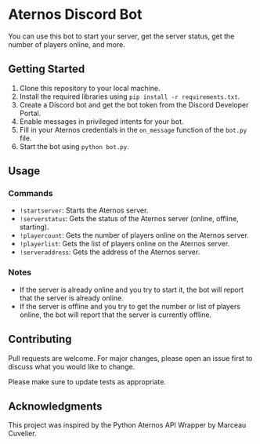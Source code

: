 # Aternos Discord Bot

You can use this bot to start your server, get the server status, get the number of players online, and more.

## Getting Started

1. Clone this repository to your local machine.
2. Install the required libraries using `pip install -r requirements.txt`.
3. Create a Discord bot and get the bot token from the Discord Developer Portal.
4. Enable messages in privileged intents for your bot.
5. Fill in your Aternos credentials in the `on_message` function of the `bot.py` file.
6. Start the bot using `python bot.py`.

## Usage

### Commands

- `!startserver`: Starts the Aternos server.
- `!serverstatus`: Gets the status of the Aternos server (online, offline, starting).
- `!playercount`: Gets the number of players online on the Aternos server.
- `!playerlist`: Gets the list of players online on the Aternos server.
- `!serveraddress`: Gets the address of the Aternos server.

### Notes

- If the server is already online and you try to start it, the bot will report that the server is already online.
- If the server is offline and you try to get the number or list of players online, the bot will report that the server is currently offline.

## Contributing

Pull requests are welcome. For major changes, please open an issue first to discuss what you would like to change.

Please make sure to update tests as appropriate.


## Acknowledgments

This project was inspired by the Python Aternos API Wrapper by Marceau Cuvelier.
